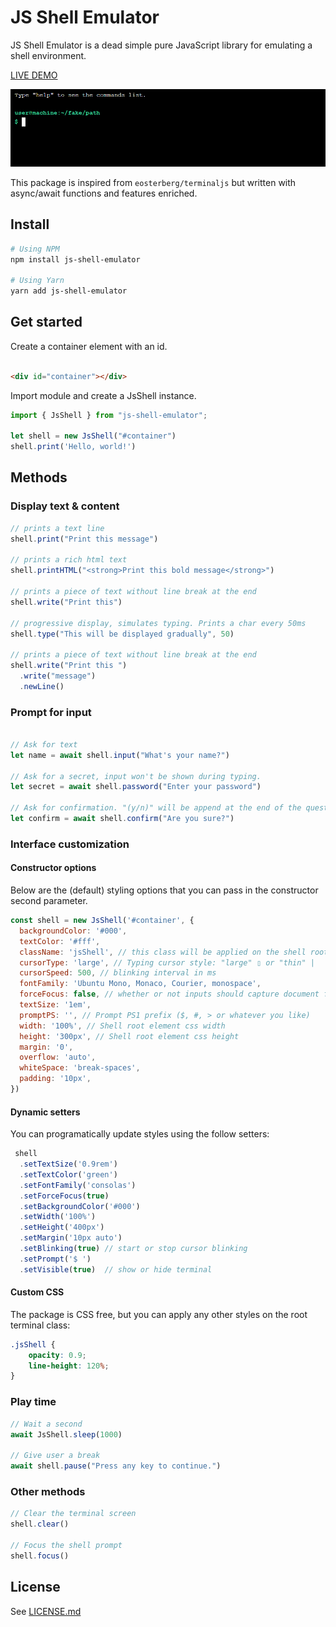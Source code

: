 JS Shell Emulator
==========

JS Shell Emulator is a dead simple pure JavaScript library for emulating a shell environment.

[LIVE DEMO](https://francoisburdy.github.io/js-shell-emulator/demos/cli.html)

<img src="https://github.com/francoisburdy/js-shell-emulator/raw/master/demos/screenshot.png" width="636">

This package is inspired from `eosterberg/terminaljs` but written with async/await functions and features enriched.

## Install

```bash
# Using NPM
npm install js-shell-emulator

# Using Yarn
yarn add js-shell-emulator
```

## Get started

Create a container element with an id.

```html

<div id="container"></div>
```

Import module and create a JsShell instance.

```js
import { JsShell } from "js-shell-emulator";

let shell = new JsShell("#container")
shell.print('Hello, world!')
```

## Methods

### Display text & content

```js
// prints a text line
shell.print("Print this message")

// prints a rich html text
shell.printHTML("<strong>Print this bold message</strong>")

// prints a piece of text without line break at the end
shell.write("Print this")

// progressive display, simulates typing. Prints a char every 50ms 
shell.type("This will be displayed gradually", 50)

// prints a piece of text without line break at the end
shell.write("Print this ")
  .write("message")
  .newLine()
```

### Prompt for input

```js

// Ask for text
let name = await shell.input("What's your name?")

// Ask for a secret, input won't be shown during typing.
let secret = await shell.password("Enter your password")

// Ask for confirmation. "(y/n)" will be append at the end of the question. 
let confirm = await shell.confirm("Are you sure?")
```

### Interface customization

#### Constructor options

Below are the (default) styling options that you can pass in the constructor second parameter.

```js
const shell = new JsShell('#container', {
  backgroundColor: '#000',
  textColor: '#fff',
  className: 'jsShell', // this class will be applied on the shell root element.
  cursorType: 'large', // Typing cursor style: "large" ▯ or "thin" |
  cursorSpeed: 500, // blinking interval in ms
  fontFamily: 'Ubuntu Mono, Monaco, Courier, monospace',
  forceFocus: false, // whether or not inputs should capture document focus even if active element is outside the shell
  textSize: '1em',
  promptPS: '', // Prompt PS1 prefix ($, #, > or whatever you like) 
  width: '100%', // Shell root element css width
  height: '300px', // Shell root element css height
  margin: '0',
  overflow: 'auto',
  whiteSpace: 'break-spaces',
  padding: '10px',
})
```

#### Dynamic setters

You can programatically update styles using the follow setters:

```js
 shell
  .setTextSize('0.9rem')
  .setTextColor('green')
  .setFontFamily('consolas')
  .setForceFocus(true)
  .setBackgroundColor('#000')
  .setWidth('100%')
  .setHeight('400px')
  .setMargin('10px auto')
  .setBlinking(true) // start or stop cursor blinking
  .setPrompt('$ ')
  .setVisible(true)  // show or hide terminal
```

#### Custom CSS

The package is CSS free, but you can apply any other styles on the root terminal class:

```css
.jsShell {
    opacity: 0.9;
    line-height: 120%;
}
```

### Play time

```js
// Wait a second
await JsShell.sleep(1000)

// Give user a break
await shell.pause("Press any key to continue.")
```

### Other methods

```js
// Clear the terminal screen
shell.clear()

// Focus the shell prompt
shell.focus()
```

## License

See [LICENSE.md](LICENSE.md)
